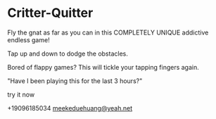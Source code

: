 # Critter-Quitter

Fly the gnat as far as you can in this COMPLETELY UNIQUE addictive endless game!

Tap up and down to dodge the obstacles.

Bored of flappy games? This will tickle your tapping fingers again.

"Have I been playing this for the last 3 hours?"

try it now

+19096185034 meekeduehuang@yeah.net
